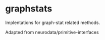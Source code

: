 # graphstats
Implentations for graph-stat related methods.

Adapted from neurodata/primitive-interfaces
